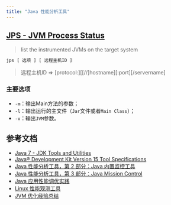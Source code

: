```yaml
---
title: "Java 性能分析工具"
---
```


## [JPS - JVM Process Status](https://docs.oracle.com/en/java/javase/15/docs/specs/man/jps.html)

> list the instrumented JVMs on the target system

```sh
jps [ 选项 ] [ 远程主机ID ]
```

> 远程主机ID => [protocol:][[//]hostname][:port][/servername]

### 主要选项

- `-m`：输出Main方法的参数；
- `-l`：输出运行的主文件（`Jar`文件或者`Main Class`）；
- `-v`：输出`JVM`参数。

## 参考文档

- [Java 7 - JDK Tools and Utilities](https://docs.oracle.com/javase/7/docs/technotes/tools/index.html)
- [Java® Development Kit Version 15 Tool Specifications](https://docs.oracle.com/en/java/javase/15/docs/specs/man/index.html)
- [Java 性能分析工具，第 2 部分：Java 内置监控工具](https://developer.ibm.com/zh/articles/j-lo-performance-analysissy-tools2/)
- [Java 性能分析工具，第 3 部分：Java Mission Control](https://developer.ibm.com/zh/articles/j-lo-performance-analysissy-tools3/)
- [Java 应用性能调优实践](https://developer.ibm.com/zh/articles/j-lo-performance-tuning-practice/)
- [Linux 性能观测工具](http://www.brendangregg.com/Slides/Velocity2015_LinuxPerfTools.pdf)
- [JVM 优化经验总结](https://developer.ibm.com/zh/articles/j-lo-jvm-optimize-experience/)
